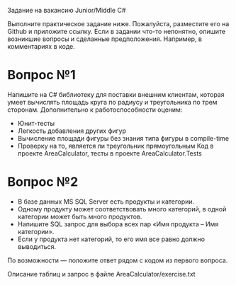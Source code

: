 Задание на вакансию Junior/Middle C#

Выполните практическое задание ниже.
Пожалуйста,  разместите его на Github и приложите ссылку. 
Если в задании что-то непонятно, опишите возникшие вопросы и сделанные предположения. Например, в комментариях в коде.


 # Вопрос №1
Напишите на C# библиотеку для поставки внешним клиентам, которая умеет вычислять площадь круга по радиусу и треугольника по трем сторонам. 
Дополнительно к работоспособности оценим:
 - Юнит-тесты
 - Легкость добавления других фигур
 - Вычисление площади фигуры без знания типа фигуры в compile-time
 - Проверку на то, является ли треугольник прямоугольным
Код в проекте AreaCalculator, тесты в проекте AreaCalculator.Tests


 # Вопрос №2
 - В базе данных MS SQL Server есть продукты и категории. 
 - Одному продукту может соответствовать много категорий, в одной категории может быть много продуктов.
 - Напишите SQL запрос для выбора всех пар «Имя продукта – Имя категории». 
 - Если у продукта нет категорий, то его имя все равно должно выводиться.

По возможности — положите ответ рядом с кодом из первого вопроса.

Описание таблиц и запрос в файле AreaCalculator/exercise.txt
